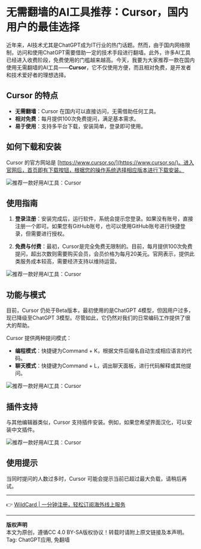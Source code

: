 # 无需翻墙的AI工具推荐：Cursor，国内用户的最佳选择

近年来，AI技术尤其是ChatGPT成为IT行业的热门话题。然而，由于国内网络限制，访问和使用ChatGPT需要借助一定的技术手段进行翻墙。此外，许多AI工具已经进入收费阶段，免费使用的门槛越来越高。今天，我要为大家推荐一款在国内使用无需翻墙的AI工具——**Cursor**，它不仅使用方便，而且相对免费，是开发者和技术爱好者的理想选择。

## Cursor 的特点

- **无需翻墙**：Cursor 在国内可以直接访问，无需借助任何工具。
- **相对免费**：每月提供100次免费提问，满足基本需求。
- **易于使用**：支持多平台下载，安装简单，登录即可使用。

## 如何下载和安装

Cursor 的官方网站是 [https://www.cursor.so/](https://www.cursor.so/)。进入官网后，首页即有下载按钮，根据您的操作系统选择相应版本进行下载安装。

![推荐一款好用AI工具：Cursor](https://bbtdd.com/img/73424606583002.webp)

## 使用指南

1. **登录注册**：安装完成后，运行软件，系统会提示您登录。如果没有账号，直接注册一个即可。如果您有GitHub账号，也可以使用GitHub账号进行快捷登录，但需要进行授权。
   
2. **免费与付费**：最初，Cursor是完全免费无限制的。目前，每月提供100次免费提问，超出次数则需要购买会员，会员价格为每月20美元。官网表示，提供此类服务成本较高，需要经济支持以维持运营。

![推荐一款好用AI工具：Cursor](https://bbtdd.com/img/2006882342.webp)

## 功能与模式

目前，Cursor 仍处于Beta版本，最初使用的是ChatGPT 4模型，但因用户过多，现已降级至ChatGPT 3模型。尽管如此，它仍然对我们的日常编码工作提供了很大的帮助。

Cursor 提供两种提问模式：
- **编程模式**：快捷键为Command + K，根据文件后缀名自动生成相应语言的代码。
- **聊天模式**：快捷键为Command + L，调出聊天面板，进行代码解释或其他提问。

![推荐一款好用AI工具：Cursor](https://bbtdd.com/img/56831238143657.webp)

## 插件支持

与其他编辑器类似，Cursor 支持插件安装。例如，如果您希望界面汉化，可以安装中文插件。

![推荐一款好用AI工具：Cursor](https://bbtdd.com/img/55995327274.webp)

## 使用提示

当同时提问的人数过多时，Cursor 可能会提示当前已超过最大负载，请稍后再试。

---

👉 [WildCard | 一分钟注册，轻松订阅海外线上服务](https://bbtdd.com/WildCard)

---

**版权声明**  
本文为原创，遵循CC 4.0 BY-SA版权协议！转载时请附上原文链接及本声明。  
Tag: ChatGPT应用, 免翻墙